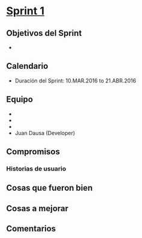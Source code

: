 # [Sprint 1](https://github.com/juandausa/tinder/milestones/Sprint%201)

## Objetivos del Sprint
 * 

## Calendario
 * Duración del Sprint: 10.MAR.2016 to 21.ABR.2016

## Equipo
* 
* 
* 
* Juan Dausa (Developer)

## Compromisos

### Historias de usuario

## Cosas que fueron bien

## Cosas a mejorar

## Comentarios
